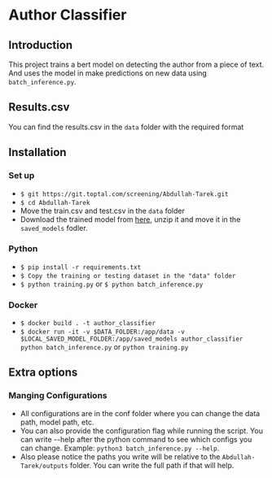 # Author Classifier
## Introduction
This project trains a bert model on detecting the author from a piece of text. And uses the model in make predictions on new data using `batch_inference.py`.

## Results.csv
You can find the results.csv in the `data` folder with the required format

## Installation
### Set up
- `$ git https://git.toptal.com/screening/Abdullah-Tarek.git`
- `$ cd Abdullah-Tarek`
- Move the train.csv and test.csv in the `data` folder
- Download the trained model from [here](https://drive.google.com/file/d/1__ibAePcdGJUBRo84qFWXpep_rpQd738/view?usp=sharing), unzip it and move it in the `saved_models` fodler.

### Python
- `$ pip install -r requirements.txt`
- `$ Copy the training or testing dataset in the "data" folder `
- `$ python training.py` or `$ python batch_inference.py`

### Docker
- `$ docker build . -t author_classifier`
- `$ docker run -it -v $DATA_FOLDER:/app/data -v $LOCAL_SAVED_MODEL_FOLDER:/app/saved_models author_classifier python batch_inference.py` or `python training.py`

## Extra options
### Manging Configurations
* All configurations are in the conf folder where you can change the data path, model path, etc. 
* You can also provide the configuration flag while running the script. You can write --help after the python command to see which configs you can change. Example: `python3 batch_inference.py --help`.       
* Also please notice the paths you write will be relative to the `Abdullah-Tarek/outputs` folder. You can write the full path if that will help.
